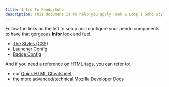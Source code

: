 ```yaml
---
title: Intro To Pendo/Soho
description: This document is to help you apply Hook & Loop’s Soho styles to Pendo elements in your app/system. All of the styles and CSS code shown below was taken directly from the Soho controls library v4.2.5. Example screenshots are also provided as a starting point to create your default Soho templates. Feel free to play around with the variables and HTML code to get your desired result.
---
```


Follow the links on the left to setup and configure your pendo components to have that gorgeous <strong class="red-text">Infor</strong> look and feel.

<ul>
  <li><a href="/global.html">The Styles (CSS)</a></li>
  <li><a href="/launcher.html">Launcher Config</a></li>
  <li><a href="/badge.html">Badge Config</a></li>
</ul>

And if you need a reference on HTML tags, you can refer to:
<ul>
    <li>our <a href="/cheatsheet">Quick HTML Cheatsheet</a></li>
    <li>the more advanced/technical <a href="https://developer.mozilla.org/en-US/docs/Web/HTML/Element">Mozilla Developer Docs</a></li>
</ul>
